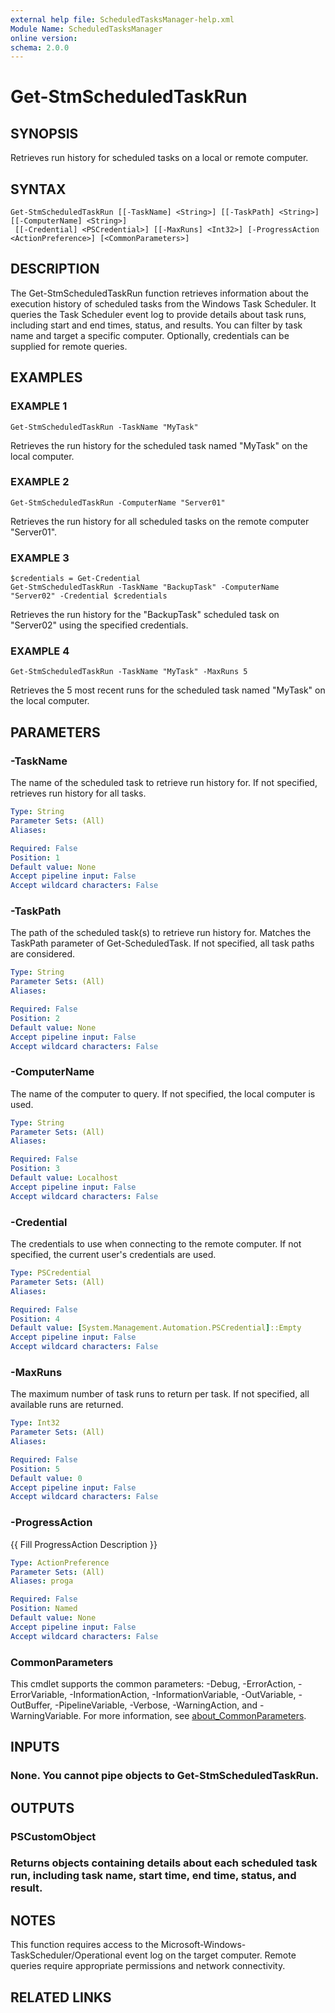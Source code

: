```yaml
---
external help file: ScheduledTasksManager-help.xml
Module Name: ScheduledTasksManager
online version:
schema: 2.0.0
---
```


# Get-StmScheduledTaskRun

## SYNOPSIS
Retrieves run history for scheduled tasks on a local or remote computer.

## SYNTAX

```
Get-StmScheduledTaskRun [[-TaskName] <String>] [[-TaskPath] <String>] [[-ComputerName] <String>]
 [[-Credential] <PSCredential>] [[-MaxRuns] <Int32>] [-ProgressAction <ActionPreference>] [<CommonParameters>]
```

## DESCRIPTION
The Get-StmScheduledTaskRun function retrieves information about the execution history of scheduled tasks
from the Windows Task Scheduler.
It queries the Task Scheduler event log to provide details about task runs,
including start and end times, status, and results.
You can filter by task name and target a specific computer.
Optionally, credentials can be supplied for remote queries.

## EXAMPLES

### EXAMPLE 1
```
Get-StmScheduledTaskRun -TaskName "MyTask"
```

Retrieves the run history for the scheduled task named "MyTask" on the local computer.

### EXAMPLE 2
```
Get-StmScheduledTaskRun -ComputerName "Server01"
```

Retrieves the run history for all scheduled tasks on the remote computer "Server01".

### EXAMPLE 3
```
$credentials = Get-Credential
Get-StmScheduledTaskRun -TaskName "BackupTask" -ComputerName "Server02" -Credential $credentials
```

Retrieves the run history for the "BackupTask" scheduled task on "Server02" using the specified credentials.

### EXAMPLE 4
```
Get-StmScheduledTaskRun -TaskName "MyTask" -MaxRuns 5
```

Retrieves the 5 most recent runs for the scheduled task named "MyTask" on the local computer.

## PARAMETERS

### -TaskName
The name of the scheduled task to retrieve run history for.
If not specified, retrieves run history for all tasks.

```yaml
Type: String
Parameter Sets: (All)
Aliases:

Required: False
Position: 1
Default value: None
Accept pipeline input: False
Accept wildcard characters: False
```

### -TaskPath
The path of the scheduled task(s) to retrieve run history for.
Matches the TaskPath parameter of Get-ScheduledTask.
If not specified, all task paths are considered.

```yaml
Type: String
Parameter Sets: (All)
Aliases:

Required: False
Position: 2
Default value: None
Accept pipeline input: False
Accept wildcard characters: False
```

### -ComputerName
The name of the computer to query.
If not specified, the local computer is used.

```yaml
Type: String
Parameter Sets: (All)
Aliases:

Required: False
Position: 3
Default value: Localhost
Accept pipeline input: False
Accept wildcard characters: False
```

### -Credential
The credentials to use when connecting to the remote computer.
If not specified, the current user's credentials are used.

```yaml
Type: PSCredential
Parameter Sets: (All)
Aliases:

Required: False
Position: 4
Default value: [System.Management.Automation.PSCredential]::Empty
Accept pipeline input: False
Accept wildcard characters: False
```

### -MaxRuns
The maximum number of task runs to return per task.
If not specified, all available runs are returned.

```yaml
Type: Int32
Parameter Sets: (All)
Aliases:

Required: False
Position: 5
Default value: 0
Accept pipeline input: False
Accept wildcard characters: False
```

### -ProgressAction
{{ Fill ProgressAction Description }}

```yaml
Type: ActionPreference
Parameter Sets: (All)
Aliases: proga

Required: False
Position: Named
Default value: None
Accept pipeline input: False
Accept wildcard characters: False
```

### CommonParameters
This cmdlet supports the common parameters: -Debug, -ErrorAction, -ErrorVariable, -InformationAction, -InformationVariable, -OutVariable, -OutBuffer, -PipelineVariable, -Verbose, -WarningAction, and -WarningVariable. For more information, see [about_CommonParameters](http://go.microsoft.com/fwlink/?LinkID=113216).

## INPUTS

### None. You cannot pipe objects to Get-StmScheduledTaskRun.
## OUTPUTS

### PSCustomObject
### Returns objects containing details about each scheduled task run, including task name, start time, end time, status, and result.
## NOTES
This function requires access to the Microsoft-Windows-TaskScheduler/Operational event log on the target computer.
Remote queries require appropriate permissions and network connectivity.

## RELATED LINKS

